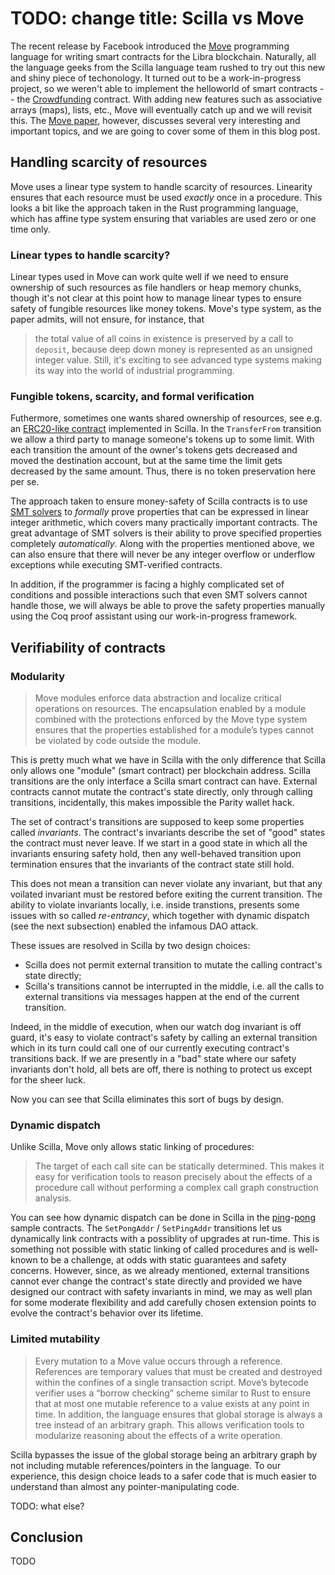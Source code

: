 # TODO: change title: Scilla vs Move

The recent release by Facebook introduced the [Move][move-overview] programming
language for writing smart contracts for the Libra blockchain. Naturally, all
the language geeks from the Scilla language team rushed to try out this new and
shiny piece of techonology. It turned out to be a work-in-progress project, so
we weren't able to implement the helloworld of smart contracts -- the
[Crowdfunding][scilla-crowdfunding] contract. With adding new features such as
associative arrays (maps), lists, etc., Move will eventually catch up and we
will revisit this. The [Move paper][move-paper], however, discusses several very
interesting and important topics, and we are going to cover some of them in this
blog post.

## Handling scarcity of resources

Move uses a linear type system to handle scarcity of resources. Linearity
ensures that each resource must be used _exactly_ once in a procedure. This
looks a bit like the approach taken in the Rust programming language, which has
affine type system ensuring that variables are used zero or one time only.

### Linear types to handle scarcity?

Linear types used in Move can work quite well if we need to ensure ownership of
such resources as file handlers or heap memory chunks, though it's not clear at
this point how to manage linear types to ensure safety of fungible resources
like money tokens. Move's type system, as the paper admits, will not ensure, for
instance, that
> the total value of all coins in existence is preserved by a call to `deposit`,
because deep down money is represented as an unsigned integer value.
Still, it's exciting to see advanced type systems making its way into the world
of industrial programming.

### Fungible tokens, scarcity, and formal verification

Futhermore, sometimes one wants shared ownership of resources, see e.g. an
[ERC20-like contract][fungible-token] implemented in Scilla. In the
`TransferFrom` transition we allow a third party to manage someone's tokens up
to some limit. With each transition the amount of the owner's tokens gets
decreased and moved the destination account, but at the same time the limit gets
decreased by the same amount. Thus, there is no token preservation here per se.

The approach taken to ensure money-safety of Scilla contracts is to use [SMT
solvers][smt] to _formally_ prove properties that can be expressed in linear
integer arithmetic, which covers many practically important contracts. The great
advantage of SMT solvers is their ability to prove specified properties
completely _automatically_. Along with the properties mentioned above, we can
also ensure that there will never be any integer overflow or underflow
exceptions while executing SMT-verified contracts.

In addition, if the programmer is facing a highly complicated set of conditions
and possible interactions such that even SMT solvers cannot handle those, we
will always be able to prove the safety properties manually using the Coq proof
assistant using our work-in-progress framework.

## Verifiability of contracts

### Modularity

> Move modules enforce data abstraction and localize critical operations on
> resources. The encapsulation enabled by a module combined with the protections
> enforced by the Move type system ensures that the properties established for a
> module’s types cannot be violated by code outside the module.

This is pretty much what we have in Scilla with the only difference that Scilla
only allows one "module" (smart contract) per blockchain address. Scilla
transitions are the only interface a Scilla smart contract can have. External
contracts cannot mutate the contract's state directly, only through calling
transitions, incidentally, this makes impossible the Parity wallet hack.

The set of contract's transitions are supposed to keep some properties called
_invariants_. The contract's invariants describe the set of "good" states the
contract must never leave. If we start in a good state in which all the
invariants ensuring safety hold, then any well-behaved transition upon
termination ensures that the invariants of the contract state still hold.

This does not mean a transition can never violate any invariant, but that any
voilated invariant must be restored before exiting the current transition. The
ability to violate invariants locally, i.e. inside transtions, presents some
issues with so called _re-entrancy_, which together with dynamic dispatch (see
the next subsection) enabled the infamous DAO attack.

These issues are resolved in Scilla by two design choices:
- Scilla does not permit external transition to mutate the calling contract's
  state directly;
- Scilla's transitions cannot be interrupted in the middle, i.e. all the calls
  to external transitions via messages happen at the end of the current
  transition.

Indeed, in the middle of execution, when our watch dog invariant is off guard,
it's easy to violate contract's safety by calling an external transition which
in its turn could call one of our currently executing contract's transitions
back. If we are presently in a "bad" state where our safety invariants don't
hold, all bets are off, there is nothing to protect us except for the sheer
luck.

Now you can see that Scilla eliminates this sort of bugs by design.

### Dynamic dispatch

Unlike Scilla, Move only allows static linking of procedures:

> The target of each call site can be statically determined. This makes it easy
> for verification tools to reason precisely about the effects of a procedure
> call without performing a complex call graph construction analysis.

You can see how dynamic dispatch can be done in Scilla in the
[ping][scilla-ping]-[pong][scilla-pong] sample contracts. The `SetPongAddr` /
`SetPingAddr` transitions let us dynamically link contracts with a possiblity of
upgrades at run-time. This is something not possible with static linking of
called procedures and is well-known to be a challenge, at odds with static
guarantees and safety concerns. However, since, as we already mentioned,
external transitions cannot ever change the contract's state directly and
provided we have designed our contract with safety invariants in mind, we may as
well plan for some moderate flexibility and add carefully chosen extension
points to evolve the contract's behavior over its lifetime.

### Limited mutability

> Every mutation to a Move value occurs through a reference. References are
> temporary values that must be created and destroyed within the confines of a
> single transaction script. Move’s bytecode verifier uses a “borrow checking”
> scheme similar to Rust to ensure that at most one mutable reference to a value
> exists at any point in time. In addition, the language ensures that global
> storage is always a tree instead of an arbitrary graph. This allows
> verification tools to modularize reasoning about the effects of a write
> operation.

Scilla bypasses the issue of the global storage being an arbitrary graph by not
including mutable references/pointers in the language. To our experience, this
design choice leads to a safer code that is much easier to understand than
almost any pointer-manipulating code.

TODO: what else?

## Conclusion

TODO

<!-- References -->

[move-overview]: https://developers.libra.org/docs/move-overview
[move-paper]: https://developers.libra.org/docs/move-paper
[scilla-crowdfunding]: https://scilla.readthedocs.io/en/latest/scilla-by-example.html#a-second-example-crowdfunding
[scilla-ping]: https://github.com/Zilliqa/scilla/blob/master/tests/contracts/ping.scilla
[scilla-pong]: https://github.com/Zilliqa/scilla/blob/master/tests/contracts/pong.scilla
[fungible-token]: https://github.com/Zilliqa/scilla/blob/master/tests/contracts/fungible-token.scilla
[smt]: https://en.wikipedia.org/wiki/Satisfiability_modulo_theories

